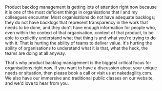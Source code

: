 Product backlog management is getting lots of attention right now because it is one of the most deficient things in organisations that I and my colleagues encounter. Most organisations do not have adequate backlogs; they do not have backlogs that represent transparency in the work that needs to be done, and they don't have enough information for people who, even within the context of that organisation, context of that product, to be able to explicitly understand what that thing is and what you're trying to do with it. That is hurting the ability of teams to deliver value. It's hurting the ability of organisations to understand what it is that, what the heck, the teams are doing at all anyway. 

That's why product backlog management is the biggest critical focus for organisations right now. If you want to have a discussion about your unique needs or situation, then please book a call or visit us at nakedagility.com. We also have our immersive and traditional public classes on our website, and we'd love to hear from you.